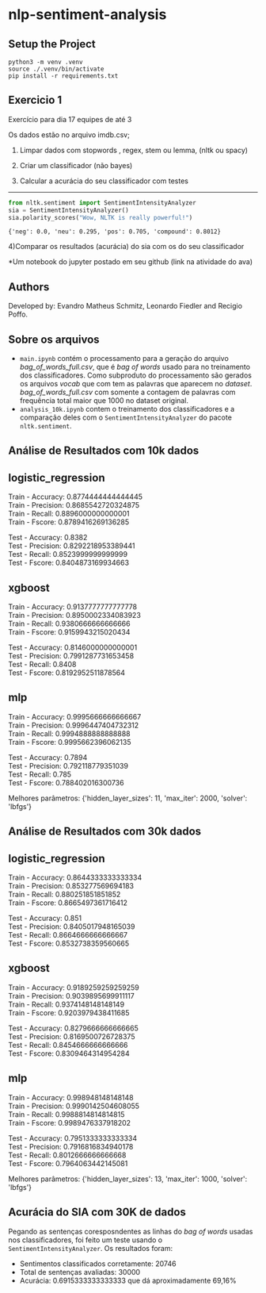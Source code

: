 # nlp-sentiment-analysis

## Setup the Project

```
python3 -m venv .venv
source ./.venv/bin/activate
pip install -r requirements.txt
```

## Exercicio 1

Exercício para dia 17 equipes de até 3

Os dados estão no arquivo imdb.csv;

1) Limpar dados com stopwords , regex, stem ou lemma, (nltk ou spacy)

2) Criar um classificador (não bayes)

3) Calcular a acurácia do seu classificador com testes

______________________________________________________
```python
from nltk.sentiment import SentimentIntensityAnalyzer
sia = SentimentIntensityAnalyzer()
sia.polarity_scores("Wow, NLTK is really powerful!")
```
```console
{'neg': 0.0, 'neu': 0.295, 'pos': 0.705, 'compound': 0.8012}
```

4)Comparar os resultados (acurácia) do sia com os do seu classificador


*Um notebook do jupyter postado em seu github (link na atividade do ava)


## Authors

Developed by: Evandro Matheus Schmitz, Leonardo Fiedler and Recigio Poffo.

## Sobre os arquivos
- `main.ipynb` contém o processamento para a geração do arquivo _bag_of_words_full.csv_, que é _bag of words_ usado para no treinamento dos classificadores. Como subproduto do processamento são gerados os arquivos _vocab_ que com tem as palavras que aparecem no _dataset_. _bag_of_words_full.csv_ com somente a contagem de palavras com frequência total maior que 1000 no dataset original.
- `analysis_10k.ipynb` contem o treinamento dos classificadores e a comparação deles com o `SentimentIntensityAnalyzer` do pacote `nltk.sentiment`.

## Análise de Resultados com 10k dados

logistic_regression
---
Train - Accuracy: 0.8774444444444445  
Train - Precision: 0.8685542720324875  
Train - Recall: 0.8896000000000001  
Train - Fscore: 0.8789416269136285  

Test - Accuracy: 0.8382  
Test - Precision: 0.8292218953389441  
Test - Recall: 0.8523999999999999  
Test - Fscore: 0.8404873169934663  


xgboost
---
Train - Accuracy: 0.9137777777777778  
Train - Precision: 0.8950002334083923  
Train - Recall: 0.9380666666666666  
Train - Fscore: 0.9159943215020434  

Test - Accuracy: 0.8146000000000001  
Test - Precision: 0.7991287731653458  
Test - Recall: 0.8408  
Test - Fscore: 0.8192952511878564  


mlp
---
Train - Accuracy: 0.9995666666666667  
Train - Precision: 0.9996447404732312  
Train - Recall: 0.9994888888888888  
Train - Fscore: 0.9995662396062135  

Test - Accuracy: 0.7894  
Test - Precision: 0.792118779351039  
Test - Recall: 0.785  
Test - Fscore: 0.788402016300736  

Melhores parâmetros: {'hidden_layer_sizes': 11, 'max_iter': 2000, 'solver': 'lbfgs'}

## Análise de Resultados com 30k dados


logistic_regression
---
Train - Accuracy: 0.8644333333333334  
Train - Precision: 0.853277569694183  
Train - Recall: 0.880251851851852  
Train - Fscore: 0.8665497361716412  

Test - Accuracy: 0.851  
Test - Precision: 0.8405017948165039  
Test - Recall: 0.8664666666666667  
Test - Fscore: 0.8532738359560665  


xgboost
---
Train - Accuracy: 0.9189259259259259  
Train - Precision: 0.9039895699911117  
Train - Recall: 0.9374148148148149  
Train - Fscore: 0.9203979438411685  

Test - Accuracy: 0.8279666666666665  
Test - Precision: 0.8169500726728375  
Test - Recall: 0.8454666666666666  
Test - Fscore: 0.8309464314954284  


mlp
---
Train - Accuracy: 0.998948148148148  
Train - Precision: 0.9990142504608055  
Train - Recall: 0.9988814814814815  
Train - Fscore: 0.9989476337918202  

Test - Accuracy: 0.7951333333333334  
Test - Precision: 0.7916816834940178  
Test - Recall: 0.8012666666666668  
Test - Fscore: 0.7964063442145081  

Melhores parâmetros: {'hidden_layer_sizes': 13, 'max_iter': 1000, 'solver': 'lbfgs'}

## Acurácia do SIA com 30K de dados

Pegando as sentenças coresposndentes as linhas do _bag of words_ usadas nos classificadores, foi feito um teste usando o `SentimentIntensityAnalyzer`. Os resultados foram:
- Sentimentos classificados corretamente: 20746
- Total de sentenças avaliadas: 30000
- Acurácia: 0.6915333333333333 que dá aproximadamente 69,16%



